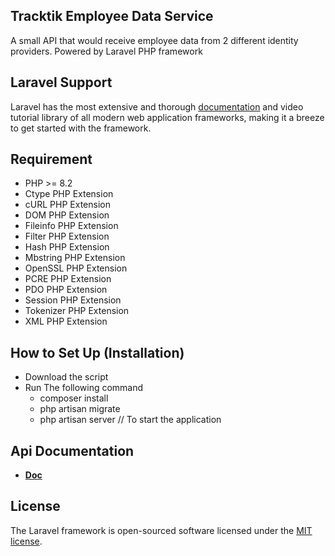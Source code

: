 
## Tracktik Employee Data Service

A small API that would receive employee data from 2 different identity providers.
Powered by Laravel PHP framework
## Laravel Support

Laravel has the most extensive and thorough [documentation](https://laravel.com/docs) and video tutorial library of all modern web application frameworks, making it a breeze to get started with the framework.

## Requirement
- PHP >= 8.2 
- Ctype PHP Extension 
- cURL PHP Extension
- DOM PHP Extension
- Fileinfo PHP Extension
- Filter PHP Extension
- Hash PHP Extension
- Mbstring PHP Extension
- OpenSSL PHP Extension
- PCRE PHP Extension
- PDO PHP Extension
- Session PHP Extension
- Tokenizer PHP Extension
- XML PHP Extension

## How to Set Up (Installation)

- Download the script
- Run The following command
  - composer install
  - php artisan migrate
  - php artisan server // To start the application

## Api Documentation
- **[Doc](https://documenter.getpostman.com/view/16114277/2sA3BuVokW)**

## License

The Laravel framework is open-sourced software licensed under the [MIT license](https://opensource.org/licenses/MIT).
